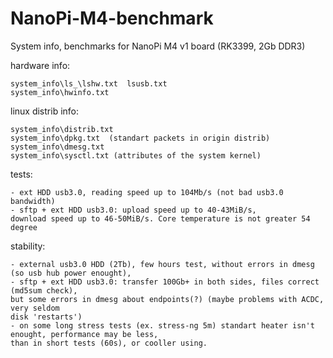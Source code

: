 # NanoPi-M4-benchmark
System info, benchmarks for NanoPi M4 v1 board (RK3399, 2Gb DDR3)

hardware info:

	system_info\ls_\lshw.txt  lsusb.txt
	system_info\hwinfo.txt

linux distrib info:

	system_info\distrib.txt
	system_info\dpkg.txt  (standart packets in origin distrib)
	system_info\dmesg.txt
	system_info\sysctl.txt (attributes of the system kernel)
	
tests:

	- ext HDD usb3.0, reading speed up to 104Mb/s (not bad usb3.0 bandwidth)
	- sftp + ext HDD usb3.0: upload speed up to 40-43MiB/s, 
	download speed up to 46-50MiB/s. Core temperature is not greater 54 degree

stability:

	- external usb3.0 HDD (2Tb), few hours test, without errors in dmesg (so usb hub power enought),
	- sftp + ext HDD usb3.0: transfer 100Gb+ in both sides, files correct (md5sum check), 
	but some errors in dmesg about endpoints(?) (maybe problems with ACDC, very seldom
	disk 'restarts')
	- on some long stress tests (ex. stress-ng 5m) standart heater isn't enought, performance may be less, 
	than in short tests (60s), or cooller using.
